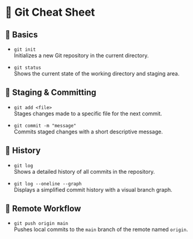 # 🌿 Git Cheat Sheet

## 🔰 Basics
- `git init`  
  Initializes a new Git repository in the current directory.

- `git status`  
  Shows the current state of the working directory and staging area.

## 📝 Staging & Committing
- `git add <file>`  
  Stages changes made to a specific file for the next commit.

- `git commit -m "message"`  
  Commits staged changes with a short descriptive message.

## 📜 History
- `git log`  
  Shows a detailed history of all commits in the repository.

- `git log --oneline --graph`  
  Displays a simplified commit history with a visual branch graph.

## 🚀 Remote Workflow
- `git push origin main`  
  Pushes local commits to the `main` branch of the remote named `origin`.
